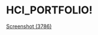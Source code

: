 # HCI_PORTFOLIO!
[Screenshot (3786)](https://github.com/KentGab27/HCI_PORTFOLIO/assets/155821672/5a8f858a-47fd-48e4-8b6c-71f5e4a1e775)
